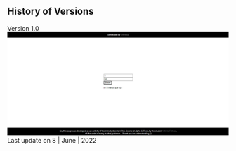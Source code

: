 History of Versions
---
Version 1.0
![](https://github.com/vtfeitosa/maioridade/blob/master/assets/versions/home_v1.0.jpg?raw=true)
Last update on 8 | June | 2022